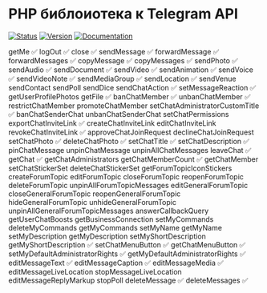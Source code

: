 # PHP библоиотека к Telegram API

[![Status](https://img.shields.io/badge/status-development-blue)](https://img.shields.io/badge/status-development-blue)
[![Version](https://img.shields.io/badge/version-v1.0.0-blue)](https://img.shields.io/badge/version-v1.0.0-blue)
[![Documentation](https://img.shields.io/badge/docs-yes-blue)](https://img.shields.io/badge/docs-yes-blue)

getMe ✅
logOut ✅
close ✅
sendMessage ✅
forwardMessage ✅
forwardMessages ✅
copyMessage ✅
copyMessages ✅
sendPhoto ✅
sendAudio ✅
sendDocument ✅
sendVideo ✅
sendAnimation ✅
sendVoice ✅
sendVideoNote ✅
sendMediaGroup ✅
sendLocation ✅
sendVenue
sendContact
sendPoll
sendDice
sendChatAction ✅
setMessageReaction ✅
getUserProfilePhotos
getFile ✅
banChatMember ✅
unbanChatMember ✅
restrictChatMember
promoteChatMember
setChatAdministratorCustomTitle ✅
banChatSenderChat
unbanChatSenderChat
setChatPermissions
exportChatInviteLink ✅
createChatInviteLink
editChatInviteLink
revokeChatInviteLink ✅
approveChatJoinRequest
declineChatJoinRequest
setChatPhoto ✅
deleteChatPhoto ✅
setChatTitle ✅
setChatDescription ✅
pinChatMessage
unpinChatMessage
unpinAllChatMessages
leaveChat ✅
getChat ✅
getChatAdministrators
getChatMemberCount ✅
getChatMember
setChatStickerSet
deleteChatStickerSet
getForumTopicIconStickers
createForumTopic
editForumTopic
closeForumTopic
reopenForumTopic
deleteForumTopic
unpinAllForumTopicMessages
editGeneralForumTopic
closeGeneralForumTopic
reopenGeneralForumTopic
hideGeneralForumTopic
unhideGeneralForumTopic
unpinAllGeneralForumTopicMessages
answerCallbackQuery
getUserChatBoosts
getBusinessConnection
setMyCommands
deleteMyCommands
getMyCommands
setMyName
getMyName
setMyDescription
getMyDescription
setMyShortDescription
getMyShortDescription ✅
setChatMenuButton ✅
getChatMenuButton ✅
setMyDefaultAdministratorRights ✅
getMyDefaultAdministratorRights ✅
editMessageText ✅
editMessageCaption ✅
editMessageMedia ✅
editMessageLiveLocation
stopMessageLiveLocation
editMessageReplyMarkup
stopPoll
deleteMessage ✅
deleteMessages ✅
